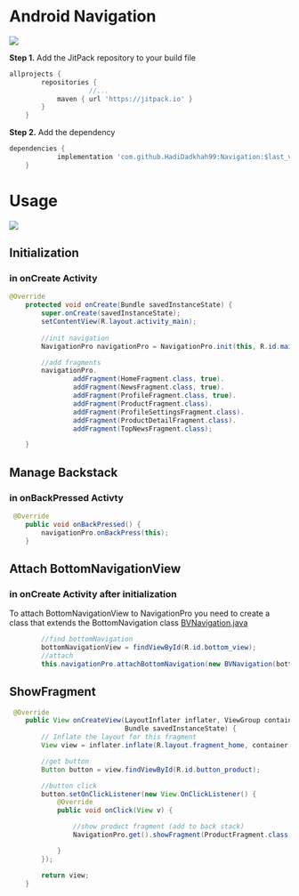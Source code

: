 # Android Navigation
<a href="https://jitpack.io/#HadiDadkhah99/Navigation/"><img id="badge" src="https://jitpack.io/v/HadiDadkhah99/Navigation.svg"></a>


<p>
   <b>Step 1.</b> Add the JitPack repository to your build file
</p>
			
```groovy
allprojects {
		repositories {
	                //...
			maven { url 'https://jitpack.io' }
		}
	}
```



<p><b>Step 2.</b> Add the dependency</p>

```groovy
dependencies {
	        implementation 'com.github.HadiDadkhah99:Navigation:$last_version'
	}
```

			
		
# Usage

![](http://www.mytelbot.ir/resume/navigation_gif.gif)

## Initialization

### in onCreate Activity

```java
@Override
    protected void onCreate(Bundle savedInstanceState) {
        super.onCreate(savedInstanceState);
        setContentView(R.layout.activity_main);
        
        //init navigation
        NavigationPro navigationPro = NavigationPro.init(this, R.id.main_frame);

        //add fragments
        navigationPro.
                addFragment(HomeFragment.class, true).
                addFragment(NewsFragment.class, true).
                addFragment(ProfileFragment.class, true).
                addFragment(ProductFragment.class).
                addFragment(ProfileSettingsFragment.class).
                addFragment(ProductDetailFragment.class).
                addFragment(TopNewsFragment.class);

    }
```

## Manage Backstack

### in onBackPressed Activty

```java
 @Override
    public void onBackPressed() {
        navigationPro.onBackPress(this);
    }
```

## Attach BottomNavigationView

### in onCreate Activity after initialization

To attach BottomNavigationView to NavigationPro you need to create a class that extends the BottomNavigation class <a href="https://github.com/HadiDadkhah99/Navigation/blob/master/app/src/main/java/com/foc/navigation/BVNavigation.java">BVNavigation.java</a>

```java
        //find bottomNavigation
        bottomNavigationView = findViewById(R.id.bottom_view);
        //attach
        this.navigationPro.attachBottomNavigation(new BVNavigation(bottomNavigationView));
```


## ShowFragment

```java
 @Override
    public View onCreateView(LayoutInflater inflater, ViewGroup container,
                             Bundle savedInstanceState) {
        // Inflate the layout for this fragment
        View view = inflater.inflate(R.layout.fragment_home, container, false);

        //get button
        Button button = view.findViewById(R.id.button_product);

        //button click
        button.setOnClickListener(new View.OnClickListener() {
            @Override
            public void onClick(View v) {

                //show product fragment (add to back stack)
                NavigationPro.get().showFragment(ProductFragment.class, true);

            }
        });

        return view;
    }
```
